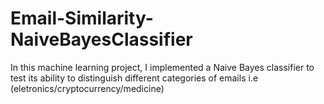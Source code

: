 # Email-Similarity-NaiveBayesClassifier

In this machine learning project, I implemented a Naive Bayes classifier to test its ability to distinguish different categories of emails i.e (eletronics/cryptocurrency/medicine)
